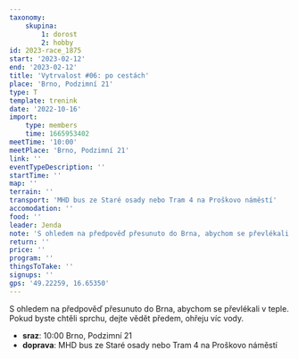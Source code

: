 ```yaml
---
taxonomy:
    skupina:
        1: dorost
        2: hobby
id: 2023-race_1875
start: '2023-02-12'
end: '2023-02-12'
title: 'Vytrvalost #06: po cestách'
place: 'Brno, Podzimní 21'
type: T
template: trenink
date: '2022-10-16'
import:
    type: members
    time: 1665953402
meetTime: '10:00'
meetPlace: 'Brno, Podzimní 21'
link: ''
eventTypeDescription: ''
startTime: ''
map: ''
terrain: ''
transport: 'MHD bus ze Staré osady nebo Tram 4 na Proškovo náměstí'
accomodation: ''
food: ''
leader: Jenda
note: 'S ohledem na předpověď přesunuto do Brna, abychom se převlékali v teple. Pokud byste chtěli sprchu, dejte vědět předem, ohřeju víc vody.'
return: ''
price: ''
program: ''
thingsToTake: ''
signups: ''
gps: '49.22259, 16.65350'
---
```


S ohledem na předpověď přesunuto do Brna, abychom se převlékali v teple. Pokud byste chtěli sprchu, dejte vědět předem, ohřeju víc vody.
* **sraz**: 10:00 Brno, Podzimní 21
* **doprava**: MHD bus ze Staré osady nebo Tram 4 na Proškovo náměstí
